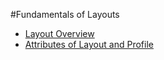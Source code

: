 #Fundamentals of Layouts

* [Layout Overview](Layout_Overview.md)
* [Attributes of Layout and Profile](Attributes_of_Layout_and_Profile.md)
